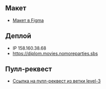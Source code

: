## Макет

* [Макет в Figma](https://drive.google.com/drive/folders/1na06wewB_0cUJH8bMCQBofzlZoxsYKBf?usp=sharing)

## Деплой

* IP 158.160.38.68
* https://diplom.movies.nomoreparties.sbs
## Пулл-реквест

* [Ссылка на пулл-реквест из ветки level-3]()

